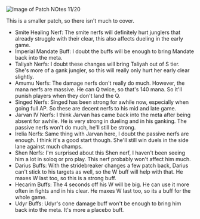 ![Image of Patch NOtes 11/20](https://i.gyazo.com/87fe0869af64b4aa7030587e0e1b9f23.png)

This is a smaller patch, so there isn't much to cover.
* Smite Healing Nerf: The smite nerfs will definitely hurt junglers that already struggle with their clear, this also affects dueling in the early game.
* Imperial Mandate Buff: I doubt the buffs will be enough to bring Mandate back into the meta. 
* Taliyah Nerfs: I doubt these changes will bring Taliyah out of S tier. She's more of a gank jungler, so this will really only hurt her early clear slightly. 
* Amumu Nerfs: The damage nerfs don't really do much. However, the mana nerfs are massive. He can Q twice, so that's 140 mana. So it'll punish players when they don't land the Q.
* Singed Nerfs: Singed has been strong for awhile now, especially when going full AP. So these are decent nerfs to his mid and late game. 
* Jarvan IV Nerfs: I think Jarvan has came back into the meta after being absent for awhile. He is very strong in dueling and in his ganking. The passive nerfs won't do much, he'll still be strong. 
* Irelia Nerfs: Same thing with Jarvan here, I doubt the passive nerfs are enough. I think it's a good start though. She'll still win duels in the side lane against much champs.
* Shen Nerfs: I'm surprised about this Shen nerf, I haven't been seeing him a lot in soloq or pro play. This nerf probably won't affect him much. 
* Darius Buffs: With the stridebreaker changes a few patch back, Darius can't stick to his targets as well, so the W buff will help with that. He maxes W last too, so this is a strong buff.
* Hecarim Buffs: The 4 seconds off his W will be big. He can use it more often in fights and in his clear. He maxes W last too, so its a buff for the whole game. 
* Udyr Buffs: Udyr's cone damage buff won't be enough to bring him back into the meta. It's more a placebo buff. 
